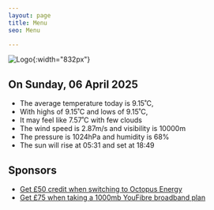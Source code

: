 ```yaml
---
layout: page
title: Menu
seo: Menu

---
```


![Logo](/images/logo.jpg){:width="832px"}

<!-- weather_marker starts -->
## On Sunday, 06 April 2025

- The average temperature today is 9.15˚C,
- With highs of 9.15˚C and lows of 9.15˚C,
- It may feel like 7.57˚C with few clouds
- The wind speed is 2.87m/s and visibility is 10000m
- The pressure is 1024hPa and humidity is 68%
- The sun will rise at 05:31 and set at 18:49

<!-- weather_marker ends -->

## Sponsors

- [Get £50 credit when switching to Octopus Energy](https://bit.ly/3oD1nnS)
- [Get £75 when taking a 1000mb YouFibre broadband plan](https://aklam.io/91zWhU?)



